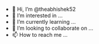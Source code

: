 - 👋 Hi, I’m @theabhishek52
- 👀 I’m interested in ...
- 🌱 I’m currently learning ...
- 💞️ I’m looking to collaborate on ...
- 📫 How to reach me ...

<!---
theabhishek52/theabhishek52 is a ✨ special ✨ repository because its `README.md` (this file) appears on your GitHub profile.
You can click the Preview link to take a look at your changes.
--->
